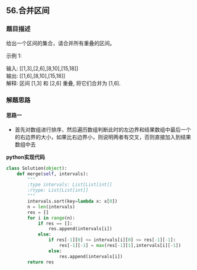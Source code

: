 ## 56.合并区间
### 题目描述
给出一个区间的集合，请合并所有重叠的区间。

示例 1:

输入: [[1,3],[2,6],[8,10],[15,18]]  
输出: [[1,6],[8,10],[15,18]]  
解释: 区间 [1,3] 和 [2,6] 重叠, 将它们合并为 [1,6].

### 解题思路
#### 思路一

- 首先对数组进行排序，然后遍历数组判断此时的左边界和结果数组中最后一个的右边界的大小，如果比右边界小，则说明两者有交叉，否则直接加入到结果数组中去

**python实现代码**
```python
class Solution(object):
    def merge(self, intervals):
        """
        :type intervals: List[List[int]]
        :rtype: List[List[int]]
        """
        intervals.sort(key=lambda x: x[0])
        n = len(intervals)
        res = []
        for i in range(n):
            if res == []:
                res.append(intervals[i])
            else:
                if res[-1][0] <= intervals[i][0] <= res[-1][-1]:
                    res[-1][-1] = max(res[-1][1],intervals[i][-1])
                else:
                    res.append(intervals[i])
        return res
```


